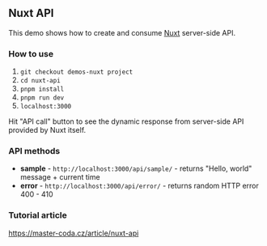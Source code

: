 ## Nuxt API
This demo shows how to create and consume [Nuxt](https://nuxt.com/) server-side API.

### How to use
1. `git checkout demos-nuxt project`
2. `cd nuxt-api`
3. `pnpm install`
4. `pnpm run dev` 
5. `localhost:3000` 

Hit "API call" button to see the dynamic response from server-side API provided by Nuxt itself.

### API methods
* **sample** - `http://localhost:3000/api/sample/` - returns "Hello, world" message + current time
* **error** - `http://localhost:3000/api/error/` - returns random HTTP error 400 - 410

### Tutorial article
https://master-coda.cz/article/nuxt-api
